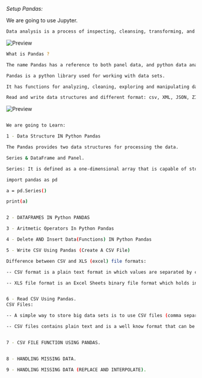 *Setup Pandas:*

We are going to use Jupyter.

```bash
Data analysis is a process of inspecting, cleansing, transforming, and modeling data with the goal of discovering useful information, informing conclusions, and supporting decision-making.
```

![Preview](https://github.com/patbi/100_Days_of_Data_Engineering_ML_AI/blob/main/Module_13_Data_science/Pandas/Jupyter1.PNG)


```bash
What is Pandas ?

The name Pandas has a reference to both panel data, and python data analysis and was created by Wes Mckinney in 2008.

Pandas is a python library used for working with data sets.

It has functions for analyzing, cleaning, exploring and manipulating data.

Read and write data structures and different format: csv, XML, JSON, ZIP etc.
```



![Preview](https://github.com/patbi/100_Days_of_Data_Engineering_ML_AI/blob/main/Module_13_Data_science/Pandas/Jupyter2.PNG)



```bash

We are going to Learn:

1 - Data Structure IN Python Pandas

The Pandas provides two data structures for processing the data.

Series & DataFrame and Panel.

Series: It is defined as a one-dimensional array that is capable of storing various data types.

import pandas as pd

a = pd.Series()

print(a)


2 - DATAFRAMES IN Python PANDAS

3 - Aritmetic Operators In Python Pandas

4 - Delete AND Insert Data(Functions) IN Python Pandas

5 - Write CSV Using Pandas (Create A CSV File)

Difference between CSV and XLS (excel) file formats:

-- CSV format is a plain text format in which values are separated by commas (commas separated values).

-- XLS file format is an Excel Sheets binary file format which holds information about all the worksheets in a file, including both content and formatting.


6 - Read CSV Using Pandas.
CSV Files:

-- A simple way to store big data sets is to use CSV files (comma separated files).

-- CSV files contains plain text and is a well know format that can be read by everyone including Pandas.


7 - CSV FILE FUNCTION USING PANDAS.


8 - HANDLING MISSING DATA.

9 - HANDLING MISSING DATA (REPLACE AND INTERPOLATE).

```
